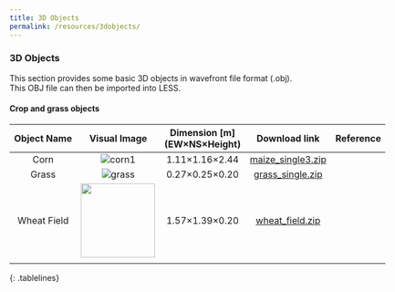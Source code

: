 ```yaml
---
title: 3D Objects
permalink: /resources/3dobjects/
---
```


### 3D Objects

This section provides some basic 3D objects in wavefront file format (.obj). This OBJ file can then be imported into LESS.

#### Crop and grass objects

<style>
table{
        width:900px;
        }
 .tablelines td img{
       padding:5px;
        }
.table thead tr th {
    vertical-align: middle;
}
.table tbody tr td {
    vertical-align: middle;
}
</style>

|Object Name|Visual Image|Dimension [m] <br/> (EW×NS×Height)|Download link|Reference|
|:-------------:|:-------------:|:-------------:|:-------------:|:-------------:|
|Corn|![corn1](https://user-images.githubusercontent.com/1770654/191771751-e994b375-c195-4685-b961-10d9889ae6b4.png)|1.11×1.16×2.44|[maize_single3.zip](Attachments/3dobjects/maize_single3.zip)||
|Grass|![grass](https://user-images.githubusercontent.com/1770654/191773100-53a1790b-9558-4386-9625-4b41f6fbe596.png)|0.27×0.25×0.20|[grass_single.zip](Attachments/3dobjects/grass_single.zip)||
|Wheat Field|<img src="https://github.com/jianboqi/jianboqi.github.io/assets/1770654/d3569b8c-17f6-4f3a-8b9e-19476dd1f635" width="130px"></img>|1.57×1.39×0.20|[wheat_field.zip](Attachments/3dobjects/wheat_field.zip)||
||||||
{: .tablelines}
